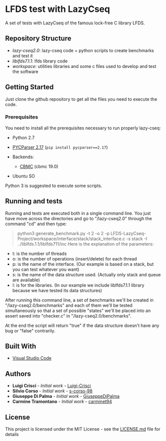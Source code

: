# LFDS test with LazyCseq

A set of tests with LazyCseq of the famous lock-free C library LFDS.  

## Repository Structure

- *lazy-cseq2.0*: lazy-cseq code + python scripts to create benchmarks and test it
- *liblfds7.1.1*: lfds library code
- *workspace*: utilities libraries and some c files used to develop and test the software

## Getting Started
Just clone the github repository to get all the files you need to execute the code.

### Prerequisites
You need to install all the prerequisites necessary to run properly lazy-cseq:
- Python 2.7
- [PYCParser 2.17](https://github.com/eliben/pycparser) (`pip install pycparser==2.17`)
- Backends:
  + [CBMC](http://www.cprover.org/cbmc/) (cbmc 19.0)

- Ubuntu SO

Python 3 is suggested to execute some scripts.

## Running and tests
Running and tests are executed both in a single command line.
You just have move across the directories and go to "/lazy-cseq2.0" through the command "cd" and then type:
> python3 generate_benchmark.py -t 2 -o 2 -p LFDS-LazyCseq-Project/workspace/interface/stack/stack_interface.c -s stack -I ../liblfds.1.1/liblfds711/inc 
Here is the explanation of the parameters:
- t: is the number of threads
- o: is the number of operations (insert/delete) for each thread
- p: is the name of the interface. (Our example is based on a stack, but you can test whatever you want)
- s: is the name of the data structure used. (Actually only stack and queue are available)
- I: is for the libraries. (In our example we include liblfds7.1.1 library because we have tested its data structures)

After running this command line, a set of benchmarks we'll be created in "/lazy-cseq2.0/benchmarks" and each of them we'll be tested simultaneously so that a set of possible "states" we'll be placed into an assert saved into "checker.c" in "/lazy-cseq2.0/benchmarks".

At the end the script will return "true" if the data structure doesn't have any bug or "false" contrarily.

## Built With
* [Visual Studio Code](https://code.visualstudio.com/) 

## Authors
* **Luigi Crisci** - *Initial work* - [Luigi-Crisci](https://github.com/Luigi-Crisci)
* **Silvio Corso** - *Initial work* - [s-corso-98](https://github.com/s-corso-98)
* **Giuseppe Di Palma** - *Initial work* - [GiuseppeDiPalma](https://github.com/GiuseppeDiPalma)
* **Carmine Tramontano** - *Initial work* - [carminet94](https://github.com/carminet94)

## License

This project is licensed under the MIT License - see the [LICENSE.md](LICENSE.md) file for details

